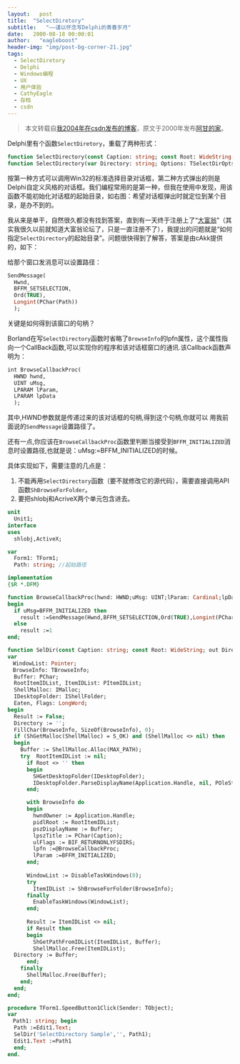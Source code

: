 ```yaml
---
layout:   post
title:  "SelectDiretory"
subtitle:   "——谨以怀念写Delphi的青春岁月"
date:   2000-08-18 00:00:01
author:   "eagleboost"
header-img: "img/post-bg-corner-21.jpg"
tags:
  - SelectDiretory
  - Delphi
  - Windows编程
  - UX
  - 用户体验
  - CathyEagle
  - 存档
  - csdn
---
```


> 本文转载自[我2004年在csdn发布的博客](https://blog.csdn.net/CathyEagle/article/details/106234)，原文于2000年发布[阿甘的家](http://eagleboost.myrice.com/)。

Delphi里有个函数`SelectDiretory`，重载了两种形式：

```pascal
function SelectDirectory(const Caption: string; const Root: WideString; out Directory: string): Boolean; overload; 
function SelectDirectory(var Directory: string; Options: TSelectDirOpts; HelpCtx: Longint): Boolean; overload; 
```

按第一种方式可以调用Win32的标准选择目录对话框，第二种方式弹出的则是Delphi自定义风格的对话框。我们编程常用的是第一种，但我在使用中发现，用该函数不能初始化对话框的起始目录，如右图：希望对话框弹出时就定位到某个目录，是办不到的。

我从来是单干，自然很久都没有找到答案，直到有一天终于注册上了“[大富翁](http://http://www.delphibbs.com)”（其实我很久以前就知道大富翁论坛了，只是一直注册不了），我提出的问题就是“如何指定`SelectDirectory`的起始目录”。问题很快得到了解答，答案是由cAkk提供的，如下： 

给那个窗口发消息可以设置路径：

```pascal
SendMessage(
  Hwnd,
  BFFM_SETSELECTION, 
  Ord(TRUE), 
  Longint(PChar(Path))
  ); 
```
关键是如何得到该窗口的句柄？

Borland在写`SelectDirectory`函数时省略了`BrowseInfo`的lpfn属性，这个属性指向一个CallBack函数,可以实现你的程序和该对话框窗口的通讯.该Callback函数声明为： 

```pascal
int BrowseCallbackProc(
  HWND hwnd,
  UINT uMsg,
  LPARAM lParam,
  LPARAM lpData
  );
```

其中,HWND参数就是传递过来的该对话框的句柄,得到这个句柄,你就可以 用我前面说的`SendMessage`设置路径了。 

还有一点,你应该在`BrowseCallbackProc`函数里判断当接受到`BFFM_INITIALIZED`消息时设置路径,也就是说：uMsg:=BFFM_INITIALIZED的时候。

具体实现如下，需要注意的几点是：

1. 不能再用`SelectDirectory`函数（要不就修改它的源代码），需要直接调用API函数`ShBrowseForFolder`。
2. 要把shlobj和AcriveX两个单元包含进去。 

```pascal
unit 
  Unit1; 
interface 
uses
  shlobj,ActiveX;

var
  Form1: TForm1; 
  Path: string; //起始路径

implementation 
{$R *.DFM} 

function BrowseCallbackProc(hwnd: HWND;uMsg: UINT;lParam: Cardinal;lpData: Cardinal): integer; stdcall; 
begin 
  if uMsg=BFFM_INITIALIZED then 
    result :=SendMessage(Hwnd,BFFM_SETSELECTION,Ord(TRUE),Longint(PChar(Path)))
  else
    result :=1 
end; 

function SelDir(const Caption: string; const Root: WideString; out Directory: string): Boolean; 
var
　WindowList: Pointer; 
　BrowseInfo: TBrowseInfo; 
  Buffer: PChar; 
  RootItemIDList, ItemIDList: PItemIDList; 
  ShellMalloc: IMalloc; 
  IDesktopFolder: IShellFolder; 
  Eaten, Flags: LongWord; 
begin 
  Result := False; 
  Directory := ''; 
  FillChar(BrowseInfo, SizeOf(BrowseInfo), 0); 
  if (ShGetMalloc(ShellMalloc) = S_OK) and (ShellMalloc <> nil) then 
  begin 
    Buffer := ShellMalloc.Alloc(MAX_PATH); 
    try  RootItemIDList := nil;  
      if Root <> '' then 
      begin
        SHGetDesktopFolder(IDesktopFolder);
        IDesktopFolder.ParseDisplayName(Application.Handle, nil, POleStr(Root), Eaten, RootItemIDList, Flags);  
      end;  

      with BrowseInfo do 
      begin
        hwndOwner := Application.Handle;
        pidlRoot := RootItemIDList;
        pszDisplayName := Buffer;
        lpszTitle := PChar(Caption);
        ulFlags := BIF_RETURNONLYFSDIRS;
        lpfn :=@BrowseCallbackProc;
        lParam :=BFFM_INITIALIZED;  
      end;  
    
      WindowList := DisableTaskWindows(0);  
      try
        ItemIDList := ShBrowseForFolder(BrowseInfo);  
      finally
        EnableTaskWindows(WindowList);  
      end;
　
      Result := ItemIDList <> nil;  
      if Result then 
      begin  
        ShGetPathFromIDList(ItemIDList, Buffer);
        ShellMalloc.Free(ItemIDList);
  Directory := Buffer;
      end; 
    finally
      ShellMalloc.Free(Buffer); 
    end; 
  end; 
end; 

procedure TForm1.SpeedButton1Click(Sender: TObject); 
var 
　Path1: string; begin 
  Path :=Edit1.Text; 
  SelDir('SelectDirectory Sample','', Path1); 
  Edit1.Text :=Path1 
  end; 
end. 
```